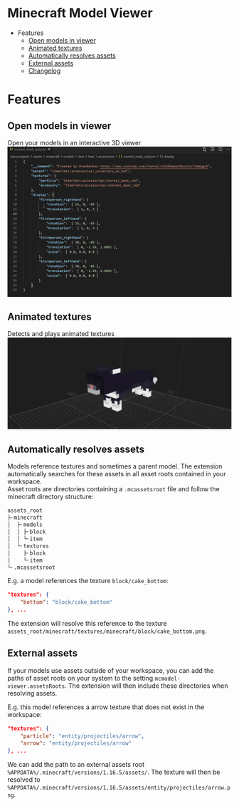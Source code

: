 # Minecraft Model Viewer

- Features
    - [Open models in viewer](#Open-models-in-viewer)
    - [Animated textures](#Animated-textures)
    - [Automatically resolves assets](#Automatically-resolves-assets)
    - [External assets](#External-assets)
    - [Changelog](https://github.com/Oran9eUtan/vscode-mcmodel-viewer/blob/main/CHANGELOG.md)

# Features
## Open models in viewer
Open your models in an interactive 3D viewer
![](https://raw.githubusercontent.com/OrangeUtan/vscode-mcmodel-viewer/main/images/demo_open_in_viewer.gif)
## Animated textures
Detects and plays animated textures
![](https://raw.githubusercontent.com/OrangeUtan/vscode-mcmodel-viewer/main/images/demo_animated_texture.gif)
## Automatically resolves assets
Models reference textures and sometimes a parent model. The extension automatically searches for these assets in all asset roots contained in your workspace. <br>
Asset roots are directories containing a `.mcassetsroot` file and follow the minecraft directory structure:
```
assets_root
├╴minecraft
│  ├╴models
│  │ ├╴block
│  │ └╴item
│  └╴textures
│    ├╴block
│    └╴item
└╴.mcassetsroot
```
E.g. a model references the texture `block/cake_bottom`:
```json
"textures": {
    "bottom": "block/cake_bottom"
}, ...
```
 The extension will resolve this reference to the texture `assets_root/minecraft/textures/minecraft/block/cake_bottom.png`.
## External assets
If your models use assets outside of your workspace, you can add the paths of asset roots on your system to the setting `mcmodel-viewer.assetsRoots`. The extension will then include these directories when resolving assets.<br>

E.g. this model references a arrow texture that does not exist in the workspace:
```json
"textures": {
    "particle": "entity/projectiles/arrow",
    "arrow": "entity/projectiles/arrow"
}, ...
```
We can add the path to an external assets root `%APPDATA%/.minecraft/versions/1.16.5/assets/`. The texture will then be resolved to `%APPDATA%/.minecraft/versions/1.16.5/assets/entity/projectiles/arrow.png`.